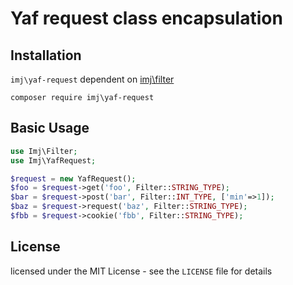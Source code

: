 
Yaf request class encapsulation
===========================

Installation
------------
`imj\yaf-request` dependent on [imj\filter](https://github.com/itsmikej/Filter)
```shell
composer require imj\yaf-request
```

Basic Usage
------------

```php
use Imj\Filter;
use Imj\YafRequest;

$request = new YafRequest();
$foo = $request->get('foo', Filter::STRING_TYPE);
$bar = $request->post('bar', Filter::INT_TYPE, ['min'=>1]);
$baz = $request->request('baz', Filter::STRING_TYPE);
$fbb = $request->cookie('fbb', Filter::STRING_TYPE);
```

License
------------

licensed under the MIT License - see the `LICENSE` file for details
